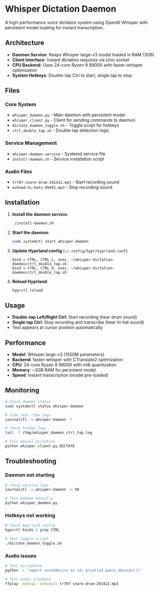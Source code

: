 # Whisper Dictation Daemon

A high-performance voice dictation system using OpenAI Whisper with persistent model loading for instant transcription.

## Architecture

- **Daemon Service**: Keeps Whisper large-v3 model loaded in RAM (3GB)
- **Client Interface**: Instant dictation requests via Unix socket
- **CPU Backend**: Uses 24-core Ryzen 9 9900X with faster-whisper optimization
- **System Hotkeys**: Double-tap Ctrl to start, single tap to stop

## Files

### Core System
- `whisper_daemon.py` - Main daemon with persistent model
- `whisper_client.py` - Client for sending commands to daemon
- `dictate_daemon_toggle.sh` - Toggle script for hotkeys
- `ctrl_double_tap.sh` - Double-tap detection logic

### Service Management  
- `whisper-daemon.service` - Systemd service file
- `install-daemon.sh` - Service installation script

### Audio Files
- `tr707-snare-drum-241412.mp3` - Start recording sound
- `echoed-hi-hats-89491.mp3` - Stop recording sound

## Installation

1. **Install the daemon service**:
   ```bash
   ./install-daemon.sh
   ```

2. **Start the daemon**:
   ```bash
   sudo systemctl start whisper-daemon
   ```

3. **Update Hyprland config** (`~/.config/hypr/hyprland.conf`):
   ```
   bind = CTRL, CTRL_L, exec, ~/whisper-dictation-daemon/ctrl_double_tap.sh
   bind = CTRL, CTRL_R, exec, ~/whisper-dictation-daemon/ctrl_double_tap.sh
   ```

4. **Reload Hyprland**:
   ```bash
   hyprctl reload
   ```

## Usage

- **Double-tap Left/Right Ctrl**: Start recording (hear drum sound)
- **Single tap Ctrl**: Stop recording and transcribe (hear hi-hat sound)
- Text appears at cursor position automatically

## Performance

- **Model**: Whisper large-v3 (1550M parameters)
- **Backend**: faster-whisper with CTranslate2 optimization
- **CPU**: 24-core Ryzen 9 9900X with int8 quantization
- **Memory**: ~3GB RAM for persistent model
- **Speed**: Instant transcription (model pre-loaded)

## Monitoring

```bash
# Check daemon status
sudo systemctl status whisper-daemon

# View real-time logs  
journalctl -u whisper-daemon -f

# Check hotkey logs
tail -f /tmp/whisper_daemon_ctrl_tap.log

# Test manual dictation
python whisper_client.py DICTATE
```

## Troubleshooting

### Daemon not starting
```bash
# Check service logs
journalctl -u whisper-daemon -n 50

# Test daemon manually
python whisper_daemon.py
```

### Hotkeys not working
```bash
# Check Hyprland config
hyprctl binds | grep CTRL

# Test toggle script
./dictate_daemon_toggle.sh
```

### Audio issues
```bash
# Test microphone
python -c "import sounddevice as sd; print(sd.query_devices())"

# Test audio playback
ffplay -nodisp -autoexit tr707-snare-drum-241412.mp3
```